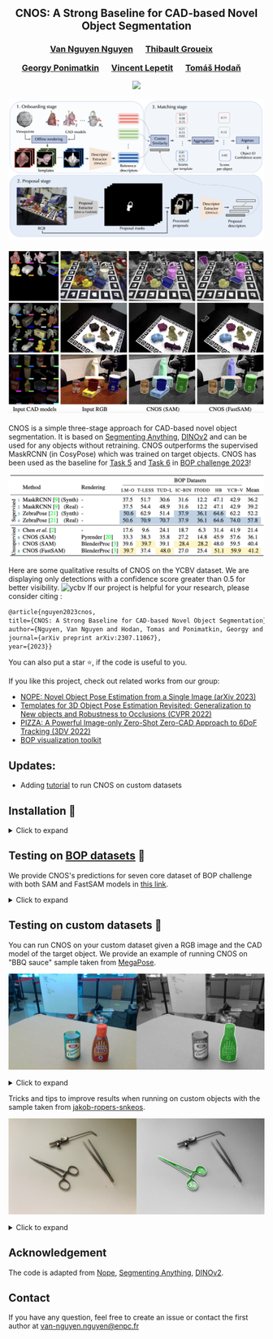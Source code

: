 <div align="center">
<h2>
CNOS: A Strong Baseline for CAD-based Novel Object Segmentation
</h2>

<h3>
<a href="https://nv-nguyen.github.io/" target="_blank"><nobr>Van Nguyen Nguyen</nobr></a> &emsp;
<a href="http://imagine.enpc.fr/~groueixt/" target="_blank"><nobr>Thibault Groueix</nobr></a> &emsp;

<a href="https://ponimatkin.github.io/" target="_blank"><nobr>Georgy Ponimatkin</nobr></a> &emsp;
<a href="https://vincentlepetit.github.io/" target="_blank"><nobr>Vincent Lepetit</nobr></a> &emsp;
<a href="https://cmp.felk.cvut.cz/~hodanto2/" target="_blank"><nobr>Tomáš Hodaň</nobr></a> &emsp; <br>
<p></p>
<a href="http://arxiv.org/abs/2307.11067"><img 
src="https://img.shields.io/badge/-Paper-blue.svg?colorA=333&logo=arxiv" height=35em></a>
<p></p>

![framework](./media/framework.png)

![qualitative](./media/qualitative.png)
</h3>
</div>

CNOS is a simple three-stage approach for CAD-based novel object segmentation. It is based on [Segmenting Anything](https://github.com/facebookresearch/segment-anything), [DINOv2](https://github.com/facebookresearch/dinov2) and can be used for any objects without retraining. CNOS outperforms the supervised MaskRCNN (in CosyPose) which was trained on target objects. CNOS has been used as the baseline for [Task 5](https://bop.felk.cvut.cz/leaderboards/detection-unseen-bop23/core-datasets/) and [Task 6](https://bop.felk.cvut.cz/leaderboards/segmentation-unseen-bop23/core-datasets/) in [BOP challenge 2023](https://bop.felk.cvut.cz/challenges/bop-challenge-2023/)!

![bo results](./media/bop_results.png)

Here are some qualitative results of CNOS on the YCBV dataset. We are displaying only detections with a confidence score greater than 0.5 for better visibility.
![ycbv](./media/ycbv.gif)
If our project is helpful for your research, please consider citing : 
```latex
@article{nguyen2023cnos,
title={CNOS: A Strong Baseline for CAD-based Novel Object Segmentation},
author={Nguyen, Van Nguyen and Hodan, Tomas and Ponimatkin, Georgy and Groueix, Thibault and Lepetit, Vincent},
journal={arXiv preprint arXiv:2307.11067},
year={2023}}
```
You can also put a star :star:, if the code is useful to you.

If you like this project, check out related works from our group:
- [NOPE: Novel Object Pose Estimation from a Single Image (arXiv 2023)](https://github.com/nv-nguyen/nope)
- [Templates for 3D Object Pose Estimation Revisited: Generalization to New objects and Robustness to Occlusions (CVPR 2022)](https://github.com/nv-nguyen/template-pose) 
- [PIZZA: A Powerful Image-only Zero-Shot Zero-CAD Approach to 6DoF Tracking (3DV 2022)](https://github.com/nv-nguyen/pizza)
- [BOP visualization toolkit](https://github.com/nv-nguyen/bop_viz_kit)

## Updates:
- Adding [tutorial](https://github.com/nv-nguyen/cnos#testing-on-custom-datasets-rocket) to run CNOS on custom datasets

## Installation :construction_worker:

<details><summary>Click to expand</summary>

Please make sure that you update this [user's configuration](https://github.com/nv-nguyen/cnos/blob/main/configs/user/default.yaml) before conducting any experiments. 

### 1. Create conda environment
```
conda env create -f environment.yml
conda activate cnos

# for using SAM
pip install git+https://github.com/facebookresearch/segment-anything.git

# for using fastSAM
pip install ultralytics
```

### 2. Datasets and model weights

#### 2.1. Download datasets from [BOP challenge](https://bop.felk.cvut.cz/datasets/):
```
python -m src.scripts.download_bop
```

#### 2.2. Rendering templates with [Pyrender](https://github.com/mmatl/pyrender):

This rendering is fast. For example, using a single V100 GPU, it can be done within 10 minutes. Alternatively, you can access the rendered output through [this Google Drive link (4.64GB)](https://drive.google.com/file/d/1yz2-q74PGws1OtDalX3ySo7AhiwWveK1/view?usp=sharing) and unzip it into $ROOT_DIR.

```
python -m src.scripts.render_template_with_pyrender
```

#### 2.3. Download model weights of [Segmenting Anything](https://github.com/facebookresearch/segment-anything):
```
python -m src.scripts.download_sam
```

#### 2.4. Download model weights of [Fast Segmenting Anything](https://github.com/CASIA-IVA-Lab/FastSAM):
```
python -m src.scripts.download_fastsam
```

#### 2.5. Download [BlenderProc4BOP](https://bop.felk.cvut.cz/datasets/) set:
This is only required when you want to use realistic rendering with BlenderProc for seven core datasets of BOP challenge.
```
python -m src.scripts.download_train_pbr
```


</details>

##  Testing on [BOP datasets](https://bop.felk.cvut.cz/datasets/) :rocket:

We provide CNOS's predictions for seven core dataset of BOP challenge with both SAM and FastSAM models in [this link](https://drive.google.com/drive/folders/1yGRKpz1RI4h5-u0drusVeXPuAsg_GIO5?usp=sharing).

<details><summary>Click to expand</summary>

1. Run CNOS to get predictions:

```
export DATASET_NAME=lmo 
# adding CUDA_VISIBLE_DEVICES=$GPU_IDS if you want to use a specific GPU

# with FastSAM + PBR
python run_inference.py dataset_name=$DATASET_NAME model=cnos_fast

# with FastSAM + PBR + denser viewpoints
python run_inference.py dataset_name=$DATASET_NAME model=cnos_fast model.onboarding_config.level_templates=1

# with FastSAM + PyRender
python run_inference.py dataset_name=$DATASET_NAME model=cnos_fast model.onboarding_config.rendering_type=pyrender

# with SAM + PyRender
python run_inference.py dataset_name=$DATASET_NAME model.onboarding_config.rendering_type=pyrender

# with SAM + PBR
python run_inference.py dataset_name=$DATASET_NAME

```
After running this script, CNOS will output a prediction file at [this dir](https://github.com/nv-nguyen/cnos/blob/main/configs/run_inference.yaml#L9). You can then evaluate this prediction on [BOP challenge website](https://bop.felk.cvut.cz/).

2. Visualize the predictions:

There are two options:

2.a. Using our custom visualization without Detectron2 (display only masks)

```
python -m src.scripts.visualize dataset_name=$DATASET_NAME input_file=$INPUT_FILE output_dir=$OUTPUT_DIR
```

2.b. Using Detectron2 (display both masks, objectID, scores)
```
python -m pip install 'git+https://github.com/facebookresearch/detectron2.git'
python -m src.scripts.visualize_detectron2 dataset_name=$DATASET_NAME input_file=$INPUT_FILE output_dir=$OUTPUT_DIR

```

</details>

##  Testing on custom datasets :rocket:

You can run CNOS on your custom dataset given a RGB image and the CAD model of the target object. We provide an example of running CNOS on "BBQ sauce" sample taken from [MegaPose](https://github.com/megapose6d/megapose6d).

![qualitative](./media/demo/result.png)

<details><summary>Click to expand</summary>

There are two steps to test CNOS on your own dataset:

0. Define the path to your dataset:
```
export CAD_PATH=./media/demo/hope_000002.ply
export RGB_PATH=./media/demo/bba_sauce_rgb.png
export OUTPUT_DIR=./tmp/custom_dataset
```

1. Render the template from CAD models:
```
bash ./src/scripts/render_custom.sh
```
If the quality of rendering is not good, you can try to ajust the lightning conditions and distance between the camera and the object in [this script](https://github.com/nv-nguyen/cnos/tree/main/src/scripts/render_custom.sh).

2. Run CNOS and visualize the results:
```
bash ./src/scripts/run_inference_custom.sh
```
The detections will be saved at $OUTPUT_DIR/cnos_results. This script is used by default for single-CAD object segmentation. If you want to segment multiple objects, please make few adaptations [this script](https://github.com/nv-nguyen/cnos/tree/main/src/scripts/inference_custom.py).

</details>

Tricks and tips to improve results when running on custom objects with the sample taken from [jakob-ropers-snkeos](https://github.com/jakob-ropers-snkeos).

![tips](./media/demo2/result.png)

<details><summary>Click to expand</summary>


Please note that SAM or FastSAM can perform exceptionally well, even on very small objects. However, certain parameters from the original implementation require adjustments to achieve optimal results. For example, it is recommended to reduce the default stability_score_thresh value of 0.97 to smaller settings, like 0.5 (applied after step 1 of rendering).
```
python -m src.scripts.inference_custom --template_dir $OUTPUT_DIR --rgb_path $RGB_PATH --stability_score_thresh 0.5
```
</details>

## Acknowledgement

The code is adapted from [Nope](https://github.com/nv-nguyen/nope), [Segmenting Anything](https://github.com/facebookresearch/segment-anything), [DINOv2](https://github.com/facebookresearch/dinov2). 

## Contact
If you have any question, feel free to create an issue or contact the first author at van-nguyen.nguyen@enpc.fr